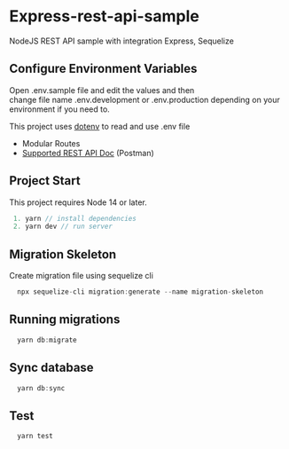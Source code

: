 # Express-rest-api-sample

NodeJS REST API sample with integration Express, Sequelize

## Configure Environment Variables

Open .env.sample file and edit the values and then  
change file name .env.development or .env.production depending on your environment if you need to.

This project uses [dotenv](https://www.npmjs.com/package/dotenv) to read and use .env file

- Modular Routes
- [Supported REST API Doc](https://documenter.getpostman.com/view/4627621/Tz5jfft1) (Postman)

## Project Start

This project requires Node 14 or later.

```javascript
 1. yarn // install dependencies
 2. yarn dev // run server

```

## Migration Skeleton

Create migration file using sequelize cli

```javascript
  npx sequelize-cli migration:generate --name migration-skeleton
```

## Running migrations

```javascript
  yarn db:migrate
```

## Sync database

```javascript
  yarn db:sync
```

## Test

```javascript
  yarn test
```
